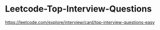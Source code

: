 # Leetcode-Top-Interview-Questions

https://leetcode.com/explore/interview/card/top-interview-questions-easy
